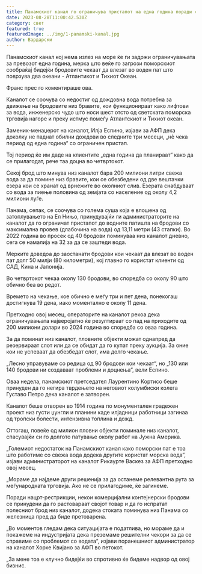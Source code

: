 ```yaml
---
title: Панамскиот канал го ограничува пристапот на една година поради суша
date: 2023-08-28T11:00:42.530Z
category: свет
featured: true
featuredImage: ../img/1-panamski-kanal.jpg
author: Вардарски
---
```

Панамскиот канал кој нема излез на море ќе ги задржи ограничувањата за превозот една година, мерка што веќе го загрози поморскиот сообраќај бидејќи бродовите чекаат да влезат во воден пат што поврзува два океани - Атлантикот и Тихиот Океан.

Франс прес го коментираше ова.

Каналот се соочува со недостиг од дождовна вода потребна за движење на бродовите низ бравите, кои функционираат како лифтови за вода, инженерско чудо што носи шест отсто од светската поморска трговија нагоре и преку истмус помеѓу Атлантскиот и Тихиот океан.

Заменик-менаџерот на каналот, Илја Еспино, изјави за АФП дека доколку не паднат обилни дождови во следните три месеци, „нè чека период од една година“ со ограничен пристап.

Тој период ќе им даде на клиентите „една година да планираат“ како да се прилагодат, рече таа доцна во четвртокот.

Секој брод што минува низ каналот бара 200 милиони литри свежа вода за да помине низ бравите, кои се обезбедени од две вештачки езера кои се хранат од врнежите во околниот слив. Езерата снабдуваат со вода за пиење половина од земјата со население од околу 4,2 милиони луѓе.

Панама, сепак, се соочува со голема суша која е влошена од затоплувањето на Ел Нињо, принудувајќи ги администраторите на каналот да го ограничат пристапот до водните патишта на бродови со максимална провев (длабочина на вода) од 13,11 метри (43 стапки). Во 2022 година во просек од 40 бродови поминуваа низ каналот дневно, сега се намалија на 32 за да се заштеди вода.

Мерките доведоа до заостанати бродови кои чекаат да влезат во воден пат долг 50 милји (80 километри), кој главно го користат клиенти од САД, Кина и Јапонија.

Во четвртокот чекаа околу 130 бродови, во споредба со околу 90 што обично беа во редот.

Времето на чекање, кое обично е меѓу три и пет дена, понекогаш достигнува 19 дена, иако моментално е околу 11 дена.

Претходно овој месец, операторите на каналот рекоа дека ограничувањата најверојатно ќе резултираат со пад на приходите од 200 милиони долари во 2024 година во споредба со оваа година.

За да поминат низ каналот, пловните објекти можат однапред да резервираат слот или да се обидат да го купат преку аукција. За оние кои не успеваат да обезбедат слот, има долго чекање.

„Лесно управуваме со редица од 90 бродови кои чекаат“, но „130 или 140 бродови ни создаваат проблеми и доцнења“, вели Еспино.

Оваа недела, панамскиот претседател Лаурентино Кортисо беше принуден да го негира тврдењето на неговиот колумбиски колега Густаво Петро дека каналот е затворен.

Каналот беше отворен во 1914 година по монументален градежен проект низ густи џунгли и планини каде илјадници работници загинаа од тропски болести, интензивна топлина и дожд.

Оттогаш, повеќе од милион пловни објекти поминале низ каналот, спасувајќи си го долгото патување околу работ на Јужна Америка.

„Големиот недостаток на Панамскиот канал како поморски пат е тоа што работиме со свежа вода додека другите користат морска вода“, изјави администраторот на каналот Рикаурте Васкез за АФП претходно овој месец.

„Мораме да најдеме други решенија за да останеме релевантна рута за меѓународната трговија. Ако не се прилагодиме, ќе загинеме.

Поради нацрт-рестрикции, некои комерцијални контејнерски бродови се принудени да го растовараат својот товар и да го испратат полесниот брод низ каналот, додека стоката поминува низ Панама со железница пред да биде претоварена.

„Во моментов гледам дека ситуацијата е податлива, но мораме да и покажеме на индустријата дека преземаме решителни чекори за да се справиме со проблемот со водата“, изјави поранешниот администратор на каналот Хорхе Квијано за АФП во петокот.

„За мене тоа е клучно бидејќи во спротивно ќе бидеме надвор од овој бизнис.